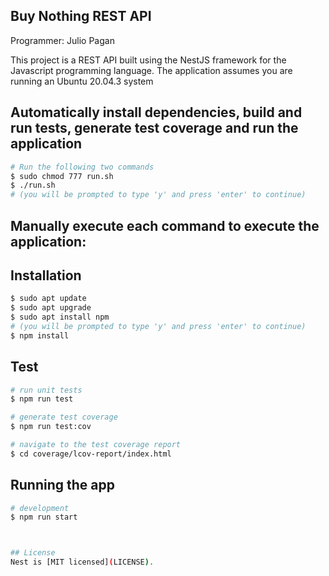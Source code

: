 ## Buy Nothing REST API
Programmer: Julio Pagan

This project is a REST API built using the NestJS framework for the Javascript programming language.
The application assumes you are running an Ubuntu 20.04.3 system

## Automatically install dependencies, build and run tests, generate test coverage and run the application
```bash
# Run the following two commands
$ sudo chmod 777 run.sh
$ ./run.sh
# (you will be prompted to type 'y' and press 'enter' to continue)
```



## Manually execute each command to execute the application:

## Installation

```bash
$ sudo apt update
$ sudo apt upgrade
$ sudo apt install npm
# (you will be prompted to type 'y' and press 'enter' to continue)
$ npm install
```


## Test

```bash
# run unit tests
$ npm run test

# generate test coverage
$ npm run test:cov

# navigate to the test coverage report
$ cd coverage/lcov-report/index.html
```


## Running the app

```bash
# development
$ npm run start



## License
Nest is [MIT licensed](LICENSE).
